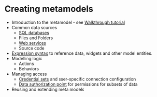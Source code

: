 # Creating metamodels

- Introduction to the metamodel - see [Walkthrough tutorial](../Tutorials/BookClub_walkthrough/index.md)
- Common data sources
	- [SQL databases](data_sources/SQL/index.md)
	- Files and Folders
	- [Web services](https://github.com/exface/UrlDataConnector/blob/master/Docs/index.md)
	- Source code
- [Expression syntax](Expressions_and_formulas.md) to reference data, widgets and other model entities. 
- Modelling logic
	- Actions
	- Behaviors
- Managing access
	- [Credential sets](Data_connection_credentials_and_user-specific_settings.md) and sser-specific connection configuration 
	- [Data authorization point](../Security/Authorization/Authorization_points/Data_AP.md) for permissions for subsets of data
- Reusing and extending meta models